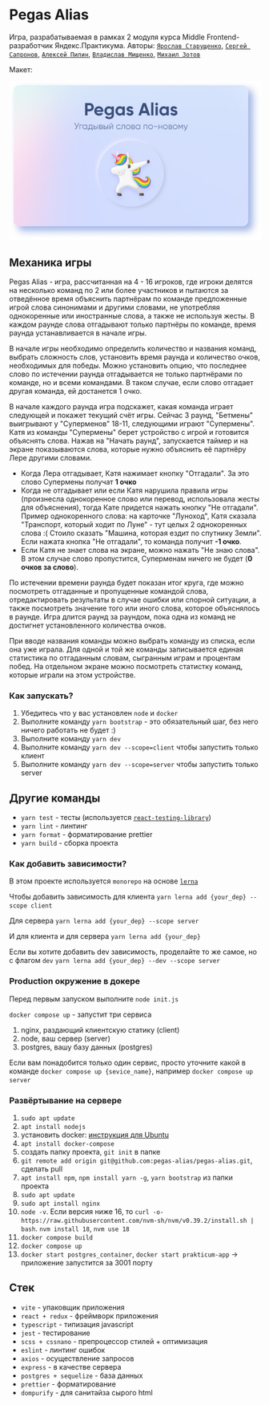 # Pegas Alias
Игра, разрабатываемая в рамках 2 модуля курса Middle Frontend-разработчик Яндекс.Практикума. 
Авторы: [`Ярослав Старущенко`](https://github.com/ururustaru), [`Сергей Сапронов`](https://github.com/Bezumstvo), 
[`Алексей Пилин`](https://github.com/AlexPilinni), [`Владислав Мищенко`](https://github.com/Wagerend), [`Михаил Зотов`](https://github.com/gremwiz1)

Макет:

[![ССЫЛКА НА МАКЕТ](/packages/client/src/assets/images/cover.png)](https://www.figma.com/file/RKweSA7ACSKOBtML4O6LhC/Pegas-Alias)

## Механика игры
Pegas Alias - игра, рассчитанная на 4 - 16 игроков, где игроки делятся на несколько команд по 2 или более участников 
и пытаются за отведённое время объяснить партнёрам по команде предложенные игрой слова синонимами и другими словами, не 
употребляя однокоренные или иностранные слова, а также не используя жесты. В каждом раунде слова отгадывают только 
партнёры по команде, время раунда устанавливается в начале игры.

В начале игры необходимо определить количество и названия команд, выбрать сложность слов, установить 
время раунда и количество очков, необходимых для победы. Можно установить опцию, что последнее слово по истечении
раунда отгадывается не только партнёрами по команде, но и всеми командами. В таком случае, если слово отгадает 
другая команда, ей достанется 1 очко.

В начале каждого раунда игра подскажет, какая команда играет следующей и покажет текущий счёт игры. Сейчас 3 раунд, 
"Бетмены" выигрывают у "Суперменов" 18-11, следующими играют "Супермены". Катя из команды "Супермены" берет 
устройство с игрой и готовится объяснять слова. Нажав на "Начать раунд", запускается таймер и на экране показываются 
слова, которые нужно объяснить её партнёру Лере другими словами. 
- Когда Лера отгадывает, Катя нажимает кнопку "Отгадали". За это слово Супермены получат **1 очко**
- Когда не отгадывает или если Катя нарушила правила игры (произнесла однокоренное слово или перевод, 
использовала жесты для объяснения), тогда Кате придется нажать кнопку "Не отгадали". Пример однокоренного слова: на 
карточке "Луноход", Катя сказала "Транспорт, который ходит по Луне" - тут целых 2 однокоренных слова :( Стоило 
  сказать "Машина, которая ездит по спутнику Земли". Если нажата кнопка "Не отгадали", то команда получит **-1 очко**.
- Если Катя не знает слова на экране, можно нажать "Не знаю слова". В этом случае слово пропустится, Суперменам 
  ничего не будет (**0 очков за слово**).

По истечении времени раунда будет показан итог круга, где можно посмотреть отгаданные и пропущенные командой слова, 
отредактировать результаты в случае ошибки или спорной ситуации, а также посмотреть значение того или иного слова, 
которое объяснялось в раунде. Игра длится раунд за раундом, пока одна из команд не достигнет установленного 
количества очков.

При вводе названия команды можно выбрать команду из списка, если она уже играла. Для одной и той же команды 
записывается единая статистика по отгаданным словам, сыгранным играм и процентам побед. На отдельном экране можно 
посмотреть статистку команд, которые играли на этом устройстве.


### Как запускать?
1. Убедитесь что у вас установлен `node` и `docker`
2. Выполните команду `yarn bootstrap` - это обязательный шаг, без него ничего работать не будет :)
3. Выполните команду `yarn dev`
4. Выполните команду `yarn dev --scope=client` чтобы запустить только клиент
5. Выполните команду `yarn dev --scope=server` чтобы запустить только server


## Другие команды
- `yarn test` - тесты (используется [`react-testing-library`](https://testing-library.com/docs/react-testing-library/intro/))
- `yarn lint` - линтинг
- `yarn format` - форматирование prettier
- `yarn build` - сборка проекта


### Как добавить зависимости?
В этом проекте используется `monorepo` на основе [`lerna`](https://github.com/lerna/lerna)

Чтобы добавить зависимость для клиента 
```yarn lerna add {your_dep} --scope client```

Для сервера
```yarn lerna add {your_dep} --scope server```

И для клиента и для сервера
```yarn lerna add {your_dep}```

Если вы хотите добавить dev зависимость, проделайте то же самое, но с флагом `dev`
```yarn lerna add {your_dep} --dev --scope server```


### Production окружение в докере
Перед первым запуском выполните `node init.js`

`docker compose up` - запустит три сервиса
1. nginx, раздающий клиентскую статику (client)
2. node, ваш сервер (server)
3. postgres, вашу базу данных (postgres)

Если вам понадобится только один сервис, просто уточните какой в команде
`docker compose up {sevice_name}`, например `docker compose up server`


### Развёртывание на сервере

1. `sudo apt update` 
2. `apt install nodejs` 
3. установить docker: [инструкция для Ubuntu](https://docs.docker.com/engine/install/ubuntu/)
4. `apt install docker-compose`
5. создать папку проекта, `git init` в папке
6. `git remote add origin git@github.com:pegas-alias/pegas-alias.git`, сделать pull 
7. `apt install npm`, `npm install yarn -g`, `yarn bootstrap` из папки проекта
8. `sudo apt update`
9. `sudo apt install nginx`
10. `node -v`. Если версия ниже 16, то `curl -o- https://raw.githubusercontent.com/nvm-sh/nvm/v0.39.2/install.sh | 
    bash`. `nvm install 18`, `nvm use 18`
11. `docker compose build`
12. `docker compose up`
13. `docker start postgres_container`, `docker start prakticum-app` -> приложение запустится за 3001 порту


## Стек
- `vite` - упаковщик приложения
- `react + redux` - фреймворк приложения
- `typescript` - типизация javascript
- `jest` - тестирование
- `scss + cssnano` - препроцессор стилей + оптимизация
- `eslint` - линтинг ошибок
- `axios` - осуществление запросов
- `express` - в качестве сервера
- `postgres + sequelize` - база данных
- `prettier` - форматирование
- `dompurify` - для санитайза сырого html
